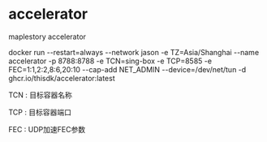 # accelerator
maplestory accelerator

docker run --restart=always --network jason -e TZ=Asia/Shanghai --name accelerator -p 8788:8788 -e TCN=sing-box -e TCP=8585 -e FEC=1:1,2:2,8:6,20:10 --cap-add NET_ADMIN --device=/dev/net/tun -d ghcr.io/thisdk/accelerator:latest

TCN : 目标容器名称

TCP : 目标容器端口

FEC : UDP加速FEC参数
